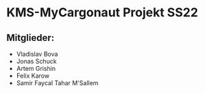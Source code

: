 # KMS-MyCargonaut Projekt SS22


## Mitglieder:
- Vladislav Bova
- Jonas Schuck
- Artem Grishin
- Felix Karow
- Samir Faycal Tahar M'Sallem


